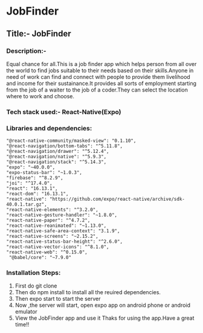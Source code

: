 # JobFinder
## Title:- JobFinder
### Description:-
Equal chance for all.This is a job finder app which helps person from all over the world to  find jobs suitable to their needs based on their skills.Anyone in need of work can find and connect with people to provide them livelihood and income for their sustainance.It provides all sorts of employment starting from the job of a waiter to the job of a coder.They can select the location where to work and choose.
### Tech stack used:- React-Native(Expo)
### Libraries and dependencies:
    "@react-native-community/masked-view": "0.1.10",
    "@react-navigation/bottom-tabs": "^5.11.8",
    "@react-navigation/drawer": "^5.12.4",
    "@react-navigation/native": "^5.9.3",
    "@react-navigation/stack": "^5.14.3",
    "expo": "~40.0.0",
    "expo-status-bar": "~1.0.3",
    "firebase": "^8.2.9",
    "joi": "^17.4.0",
    "react": "16.13.1",
    "react-dom": "16.13.1",
    "react-native": "https://github.com/expo/react-native/archive/sdk-40.0.1.tar.gz",
    "react-native-elements": "^3.2.0",
    "react-native-gesture-handler": "~1.8.0",
    "react-native-paper": "^4.7.2",
    "react-native-reanimated": "~1.13.0",
    "react-native-safe-area-context": "3.1.9",
    "react-native-screens": "~2.15.2",
    "react-native-status-bar-height": "^2.6.0",
    "react-native-vector-icons": "^8.1.0",
    "react-native-web": "^0.15.0",
     "@babel/core": "~7.9.0"
### Installation Steps:
  1. First do git clone <repo name>
 2. Then do npm install to install all the reuired dependencies.
 3. Then expo start to start the server
 4. Now ,the server will start, open expo app on android phone or android emulator
 5. View the JobFinder app and use it
 Thaks for using the app.Have a great time!!
 
